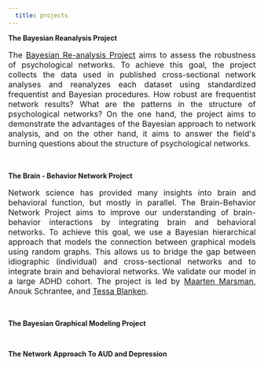 ```yaml
---
  title: projects
---
```


**The Bayesian Reanalysis Project**</br>
<p style="font-size:medium;text-align:justify"> The <a href="https://bayesiangraphicalmodeling.com/re-analysis/">Bayesian Re-analysis  Project</a> aims to assess the robustness of psychological networks. To achieve this goal, the project collects the data used in published cross-sectional network analyses and reanalyzes each dataset using standardized frequentist and Bayesian procedures. How robust are frequentist network results? What are the patterns in the structure of psychological networks? On the one hand, the project aims to demonstrate the advantages of the Bayesian approach to network analysis, and on the other hand, it aims to answer the field's burning questions about the structure of psychological networks. </p>

</br>

**The Brain - Behavior Network Project**</br> 
<p style="font-size:medium;text-align:justify">Network science has provided many insights into brain and behavioral function, but mostly in parallel. The Brain-Behavior Network Project aims to improve our understanding of brain-behavior interactions by integrating brain and behavioral networks. To achieve this goal, we use a Bayesian hierarchical approach that models the connection between graphical models using random graphs. This allows us to bridge the gap between idiographic (individual) and cross-sectional networks and to integrate brain and behavioral networks. We validate our model in a large ADHD cohort. The project is led by <a href = "https://bayesiangraphicalmodeling.com/author/maarten-marsman/">Maarten Marsman</a>, Anouk Schrantee, and <a href ="https://tfblanken.github.io/">Tessa Blanken</a>.</p>

</br>
  
**The Bayesian Graphical Modeling Project**</br>

</br>

**The Network Approach To AUD and Depression**</br>
